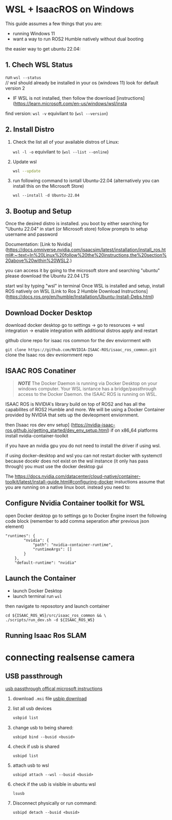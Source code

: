 # WSL + IsaacROS on Windows
This guide assumes a few things that you are:
- running Windows 11
- want a way to run ROS2 Humble natively without dual booting


the easier way to get ubuntu 22.04:


## 1. Chech WSL Status

run ```wsl --status```  
// wsl should already be installed in your os (windows 11) look for default version 2
* IF WSL is not installed, then follow the download [instructions] (https://learn.microsoft.com/en-us/windows/wsl/insta

find version:
```wsl -v``` equivilant to (```wsl --version```)

## 2. Install Distro
1. Check the list all of your available distros of Linux:

    ```wsl -l -o``` equivilant to (```wsl --list --online```)

2. Update wsl

    ```bash
    wsl --update
    ```

3. run following command to isntall Ubuntu-22.04 (alternatively you can install this on the Microsoft Store)

    ```wsl --install -d Ubuntu-22.04```

## 3. Bootup and Setup
Once the desired distro is installed. 
you boot by either searching for "Ubuntu 22.04" in start (or Microsoft store)
follow prompts to setup username and password 

Documentation:
[Link to Nvidia] (https://docs.omniverse.nvidia.com/isaacsim/latest/installation/install_ros.html#:~:text=In%20Linux%20follow%20the%20instructions,the%20section%20above%20within%20WSL2.)


you can access it by going to the microsoft store and searching "ubuntu"
please download the Ubuntu 22.04 LTS

start wsl by typing "wsl"  in terminal
Once WSL is installed and setup, install ROS natively on WSL
[Link to Ros 2 Humble Download Instructions] (https://docs.ros.org/en/humble/Installation/Ubuntu-Install-Debs.html)



## Download Docker Desktop
download docker desktop
go to settings -> go to resoruces -> wsl integration -> enable integration with additional distros
apply and restart

github clone repo for isaac ros common for the dev enviorrment with 

```git clone https://github.com/NVIDIA-ISAAC-ROS/isaac_ros_common.git```
clone the Isaac ros dev evniornment repo




## ISAAC ROS Conatiner

> **_NOTE_** The Docker Daemon is running via Docker Desktop on your windows computer. Your WSL isntance has a bridge/passthrough access to the Docker Daemon. the ISAAC ROS is running on WSL. 

ISAAC ROS is NVIDIA's library build on top of ROS2 and has all the capabilites of ROS2 Humble and more.
We will be using a Docker Container provided by NVIDIA that sets up the devleopment enviornment. 


then [Isaac ros dev env setup] (https://nvidia-isaac-ros.github.io/getting_started/dev_env_setup.html)
if on x86_64 platforms install nvidia-container-toolkit

if you have an nvidia gpu you do not need to install the driver if using wsl. 

if using docker-desktop and wsl you can not restart docker with systemctl because docekr does not exist on the wsl instance (it only has pass through) you must use the docker desktop gui 

The https://docs.nvidia.com/datacenter/cloud-native/container-toolkit/latest/install-guide.html#configuring-docker
instuctions assume that you are running on a native linux boot. 
instead you need to:

## Configure Nvidia Container toolkit for WSL
open Docker desktop
go to settings
go to Docker Engine
insert the following code block (remember to add comma seperation after previous json element)

```
"runtimes": {
        "nvidia": {
            "path": "nvidia-container-runtime",
            "runtimeArgs": []
        }
    },
    "default-runtime": "nvidia"
```


## Launch the Container
- launch Docker Desktop
- launch terminal
run 
```wsl```

then navigate to reposotory and launch container
```
cd ${ISAAC_ROS_WS}/src/isaac_ros_common && \
./scripts/run_dev.sh -d ${ISAAC_ROS_WS}
```

## Running Isaac Ros SLAM

# connecting realsense camera





## USB passthrough 
[usb passthrough offical microsoft instructions](https://learn.microsoft.com/en-us/windows/wsl/connect-usb)

1. download `.msi` file
[usbip download](https://github.com/dorssel/usbipd-win/releases)

2. list all usb devices
    ```bash 
    usbpid list
    ```
3. change usb to being shared:
    ```
    usbipd bind --busid <busid>
    ```
4. check if usb is shared
    ```
    usbipd list
    ```
5. attach usb to wsl
    ```
    usbipd attach --wsl --busid <busid>
    ```

6. check if the usb is visible in ubuntu wsl
    ```
    lsusb
    ```
7. Disconnect physically or run command:
    ```
    usbipd detach --busid <busid>
    ```